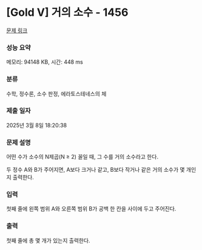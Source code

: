 # [Gold V] 거의 소수 - 1456 

[문제 링크](https://www.acmicpc.net/problem/1456) 

### 성능 요약

메모리: 94148 KB, 시간: 448 ms

### 분류

수학, 정수론, 소수 판정, 에라토스테네스의 체

### 제출 일자

2025년 3월 8일 18:20:38

### 문제 설명

<p>어떤 수가 소수의 N제곱(N ≥ 2) 꼴일 때, 그 수를 거의 소수라고 한다.</p>

<p>두 정수 A와 B가 주어지면, A보다 크거나 같고, B보다 작거나 같은 거의 소수가 몇 개인지 출력한다.</p>

### 입력 

 <p>첫째 줄에 왼쪽 범위 A와 오른쪽 범위 B가 공백 한 칸을 사이에 두고 주어진다.</p>

### 출력 

 <p>첫째 줄에 총 몇 개가 있는지 출력한다.</p>

